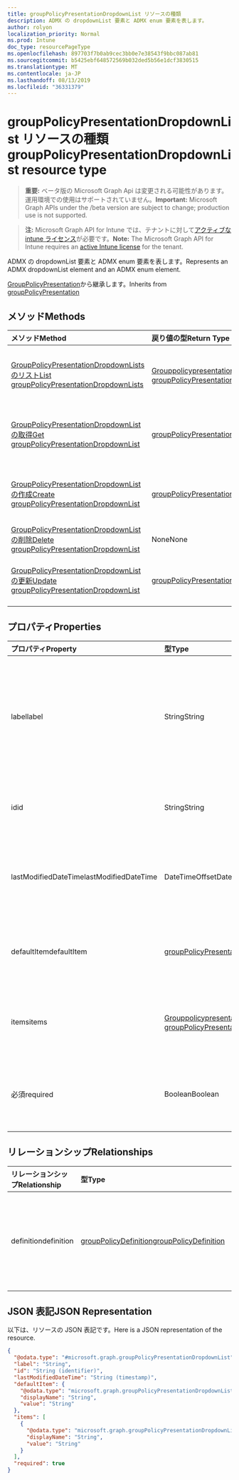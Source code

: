 ```yaml
---
title: groupPolicyPresentationDropdownList リソースの種類
description: ADMX の dropdownList 要素と ADMX enum 要素を表します。
author: rolyon
localization_priority: Normal
ms.prod: Intune
doc_type: resourcePageType
ms.openlocfilehash: 897703f7b0ab9cec3bb0e7e38543f9bbc087ab81
ms.sourcegitcommit: b5425ebf648572569b032ded5b56e1dcf3830515
ms.translationtype: MT
ms.contentlocale: ja-JP
ms.lasthandoff: 08/13/2019
ms.locfileid: "36331379"
---
```

# <a name="grouppolicypresentationdropdownlist-resource-type"></a><span data-ttu-id="02f7e-103">groupPolicyPresentationDropdownList リソースの種類</span><span class="sxs-lookup"><span data-stu-id="02f7e-103">groupPolicyPresentationDropdownList resource type</span></span>

> <span data-ttu-id="02f7e-104">**重要:** ベータ版の Microsoft Graph Api は変更される可能性があります。運用環境での使用はサポートされていません。</span><span class="sxs-lookup"><span data-stu-id="02f7e-104">**Important:** Microsoft Graph APIs under the /beta version are subject to change; production use is not supported.</span></span>

> <span data-ttu-id="02f7e-105">**注:** Microsoft Graph API for Intune では、テナントに対して[アクティブな intune ライセンス](https://go.microsoft.com/fwlink/?linkid=839381)が必要です。</span><span class="sxs-lookup"><span data-stu-id="02f7e-105">**Note:** The Microsoft Graph API for Intune requires an [active Intune license](https://go.microsoft.com/fwlink/?linkid=839381) for the tenant.</span></span>

<span data-ttu-id="02f7e-106">ADMX の dropdownList 要素と ADMX enum 要素を表します。</span><span class="sxs-lookup"><span data-stu-id="02f7e-106">Represents an ADMX dropdownList element and an ADMX enum element.</span></span>


<span data-ttu-id="02f7e-107">[GroupPolicyPresentation](../resources/intune-grouppolicy-grouppolicypresentation.md)から継承します。</span><span class="sxs-lookup"><span data-stu-id="02f7e-107">Inherits from [groupPolicyPresentation](../resources/intune-grouppolicy-grouppolicypresentation.md)</span></span>

## <a name="methods"></a><span data-ttu-id="02f7e-108">メソッド</span><span class="sxs-lookup"><span data-stu-id="02f7e-108">Methods</span></span>
|<span data-ttu-id="02f7e-109">メソッド</span><span class="sxs-lookup"><span data-stu-id="02f7e-109">Method</span></span>|<span data-ttu-id="02f7e-110">戻り値の型</span><span class="sxs-lookup"><span data-stu-id="02f7e-110">Return Type</span></span>|<span data-ttu-id="02f7e-111">説明</span><span class="sxs-lookup"><span data-stu-id="02f7e-111">Description</span></span>|
|:---|:---|:---|
|[<span data-ttu-id="02f7e-112">GroupPolicyPresentationDropdownLists のリスト</span><span class="sxs-lookup"><span data-stu-id="02f7e-112">List groupPolicyPresentationDropdownLists</span></span>](../api/intune-grouppolicy-grouppolicypresentationdropdownlist-list.md)|<span data-ttu-id="02f7e-113">[Grouppolicypresentationdropdownlist](../resources/intune-grouppolicy-grouppolicypresentationdropdownlist.md)コレクション</span><span class="sxs-lookup"><span data-stu-id="02f7e-113">[groupPolicyPresentationDropdownList](../resources/intune-grouppolicy-grouppolicypresentationdropdownlist.md) collection</span></span>|<span data-ttu-id="02f7e-114">[Grouppolicypresentationdropdownlist](../resources/intune-grouppolicy-grouppolicypresentationdropdownlist.md)オブジェクトのプロパティとリレーションシップをリストします。</span><span class="sxs-lookup"><span data-stu-id="02f7e-114">List properties and relationships of the [groupPolicyPresentationDropdownList](../resources/intune-grouppolicy-grouppolicypresentationdropdownlist.md) objects.</span></span>|
|[<span data-ttu-id="02f7e-115">GroupPolicyPresentationDropdownList の取得</span><span class="sxs-lookup"><span data-stu-id="02f7e-115">Get groupPolicyPresentationDropdownList</span></span>](../api/intune-grouppolicy-grouppolicypresentationdropdownlist-get.md)|[<span data-ttu-id="02f7e-116">groupPolicyPresentationDropdownList</span><span class="sxs-lookup"><span data-stu-id="02f7e-116">groupPolicyPresentationDropdownList</span></span>](../resources/intune-grouppolicy-grouppolicypresentationdropdownlist.md)|<span data-ttu-id="02f7e-117">[Grouppolicypresentationdropdownlist](../resources/intune-grouppolicy-grouppolicypresentationdropdownlist.md)オブジェクトのプロパティとリレーションシップを読み取ります。</span><span class="sxs-lookup"><span data-stu-id="02f7e-117">Read properties and relationships of the [groupPolicyPresentationDropdownList](../resources/intune-grouppolicy-grouppolicypresentationdropdownlist.md) object.</span></span>|
|[<span data-ttu-id="02f7e-118">GroupPolicyPresentationDropdownList の作成</span><span class="sxs-lookup"><span data-stu-id="02f7e-118">Create groupPolicyPresentationDropdownList</span></span>](../api/intune-grouppolicy-grouppolicypresentationdropdownlist-create.md)|[<span data-ttu-id="02f7e-119">groupPolicyPresentationDropdownList</span><span class="sxs-lookup"><span data-stu-id="02f7e-119">groupPolicyPresentationDropdownList</span></span>](../resources/intune-grouppolicy-grouppolicypresentationdropdownlist.md)|<span data-ttu-id="02f7e-120">新しい[Grouppolicypresentationdropdownlist](../resources/intune-grouppolicy-grouppolicypresentationdropdownlist.md)オブジェクトを作成します。</span><span class="sxs-lookup"><span data-stu-id="02f7e-120">Create a new [groupPolicyPresentationDropdownList](../resources/intune-grouppolicy-grouppolicypresentationdropdownlist.md) object.</span></span>|
|[<span data-ttu-id="02f7e-121">GroupPolicyPresentationDropdownList の削除</span><span class="sxs-lookup"><span data-stu-id="02f7e-121">Delete groupPolicyPresentationDropdownList</span></span>](../api/intune-grouppolicy-grouppolicypresentationdropdownlist-delete.md)|<span data-ttu-id="02f7e-122">None</span><span class="sxs-lookup"><span data-stu-id="02f7e-122">None</span></span>|<span data-ttu-id="02f7e-123">[Grouppolicypresentationdropdownlist](../resources/intune-grouppolicy-grouppolicypresentationdropdownlist.md)を削除します。</span><span class="sxs-lookup"><span data-stu-id="02f7e-123">Deletes a [groupPolicyPresentationDropdownList](../resources/intune-grouppolicy-grouppolicypresentationdropdownlist.md).</span></span>|
|[<span data-ttu-id="02f7e-124">GroupPolicyPresentationDropdownList の更新</span><span class="sxs-lookup"><span data-stu-id="02f7e-124">Update groupPolicyPresentationDropdownList</span></span>](../api/intune-grouppolicy-grouppolicypresentationdropdownlist-update.md)|[<span data-ttu-id="02f7e-125">groupPolicyPresentationDropdownList</span><span class="sxs-lookup"><span data-stu-id="02f7e-125">groupPolicyPresentationDropdownList</span></span>](../resources/intune-grouppolicy-grouppolicypresentationdropdownlist.md)|<span data-ttu-id="02f7e-126">[Grouppolicypresentationdropdownlist](../resources/intune-grouppolicy-grouppolicypresentationdropdownlist.md)オブジェクトのプロパティを更新します。</span><span class="sxs-lookup"><span data-stu-id="02f7e-126">Update the properties of a [groupPolicyPresentationDropdownList](../resources/intune-grouppolicy-grouppolicypresentationdropdownlist.md) object.</span></span>|

## <a name="properties"></a><span data-ttu-id="02f7e-127">プロパティ</span><span class="sxs-lookup"><span data-stu-id="02f7e-127">Properties</span></span>
|<span data-ttu-id="02f7e-128">プロパティ</span><span class="sxs-lookup"><span data-stu-id="02f7e-128">Property</span></span>|<span data-ttu-id="02f7e-129">型</span><span class="sxs-lookup"><span data-stu-id="02f7e-129">Type</span></span>|<span data-ttu-id="02f7e-130">説明</span><span class="sxs-lookup"><span data-stu-id="02f7e-130">Description</span></span>|
|:---|:---|:---|
|<span data-ttu-id="02f7e-131">label</span><span class="sxs-lookup"><span data-stu-id="02f7e-131">label</span></span>|<span data-ttu-id="02f7e-132">String</span><span class="sxs-lookup"><span data-stu-id="02f7e-132">String</span></span>|<span data-ttu-id="02f7e-133">任意のプレゼンテーションエンティティのローカライズされたテキストラベル。</span><span class="sxs-lookup"><span data-stu-id="02f7e-133">Localized text label for any presentation entity.</span></span> <span data-ttu-id="02f7e-134">既定値は空白です。</span><span class="sxs-lookup"><span data-stu-id="02f7e-134">The default value is empty.</span></span> <span data-ttu-id="02f7e-135">[GroupPolicyPresentation](../resources/intune-grouppolicy-grouppolicypresentation.md)から継承します。</span><span class="sxs-lookup"><span data-stu-id="02f7e-135">Inherited from [groupPolicyPresentation](../resources/intune-grouppolicy-grouppolicypresentation.md)</span></span>|
|<span data-ttu-id="02f7e-136">id</span><span class="sxs-lookup"><span data-stu-id="02f7e-136">id</span></span>|<span data-ttu-id="02f7e-137">String</span><span class="sxs-lookup"><span data-stu-id="02f7e-137">String</span></span>|<span data-ttu-id="02f7e-138">エンティティのキー。</span><span class="sxs-lookup"><span data-stu-id="02f7e-138">Key of the entity.</span></span> <span data-ttu-id="02f7e-139">[GroupPolicyPresentation](../resources/intune-grouppolicy-grouppolicypresentation.md)から継承します。</span><span class="sxs-lookup"><span data-stu-id="02f7e-139">Inherited from [groupPolicyPresentation](../resources/intune-grouppolicy-grouppolicypresentation.md)</span></span>|
|<span data-ttu-id="02f7e-140">lastModifiedDateTime</span><span class="sxs-lookup"><span data-stu-id="02f7e-140">lastModifiedDateTime</span></span>|<span data-ttu-id="02f7e-141">DateTimeOffset</span><span class="sxs-lookup"><span data-stu-id="02f7e-141">DateTimeOffset</span></span>|<span data-ttu-id="02f7e-142">エンティティが最後に変更された日付と時刻。</span><span class="sxs-lookup"><span data-stu-id="02f7e-142">The date and time the entity was last modified.</span></span> <span data-ttu-id="02f7e-143">[GroupPolicyPresentation](../resources/intune-grouppolicy-grouppolicypresentation.md)から継承します。</span><span class="sxs-lookup"><span data-stu-id="02f7e-143">Inherited from [groupPolicyPresentation](../resources/intune-grouppolicy-grouppolicypresentation.md)</span></span>|
|<span data-ttu-id="02f7e-144">defaultItem</span><span class="sxs-lookup"><span data-stu-id="02f7e-144">defaultItem</span></span>|[<span data-ttu-id="02f7e-145">groupPolicyPresentationDropdownListItem</span><span class="sxs-lookup"><span data-stu-id="02f7e-145">groupPolicyPresentationDropdownListItem</span></span>](../resources/intune-grouppolicy-grouppolicypresentationdropdownlistitem.md)|<span data-ttu-id="02f7e-146">アイテムのリストの既定の選択を示すローカライズされた文字列値。</span><span class="sxs-lookup"><span data-stu-id="02f7e-146">Localized string value identifying the default choice of the list of items.</span></span>|
|<span data-ttu-id="02f7e-147">items</span><span class="sxs-lookup"><span data-stu-id="02f7e-147">items</span></span>|<span data-ttu-id="02f7e-148">[Grouppolicypresentationdropdownlistitem](../resources/intune-grouppolicy-grouppolicypresentationdropdownlistitem.md)コレクション</span><span class="sxs-lookup"><span data-stu-id="02f7e-148">[groupPolicyPresentationDropdownListItem](../resources/intune-grouppolicy-grouppolicypresentationdropdownlistitem.md) collection</span></span>|<span data-ttu-id="02f7e-149">ローカライズされた表示名とそれに関連する値のセットを表します。</span><span class="sxs-lookup"><span data-stu-id="02f7e-149">Represents a set of localized display names and their associated values.</span></span>|
|<span data-ttu-id="02f7e-150">必須</span><span class="sxs-lookup"><span data-stu-id="02f7e-150">required</span></span>|<span data-ttu-id="02f7e-151">Boolean</span><span class="sxs-lookup"><span data-stu-id="02f7e-151">Boolean</span></span>|<span data-ttu-id="02f7e-152">[パラメーター] ボックスに値を入力する必要があります。</span><span class="sxs-lookup"><span data-stu-id="02f7e-152">Requirement to enter a value in the parameter box.</span></span> <span data-ttu-id="02f7e-153">既定値は false です。</span><span class="sxs-lookup"><span data-stu-id="02f7e-153">The default value is false.</span></span>|

## <a name="relationships"></a><span data-ttu-id="02f7e-154">リレーションシップ</span><span class="sxs-lookup"><span data-stu-id="02f7e-154">Relationships</span></span>
|<span data-ttu-id="02f7e-155">リレーションシップ</span><span class="sxs-lookup"><span data-stu-id="02f7e-155">Relationship</span></span>|<span data-ttu-id="02f7e-156">型</span><span class="sxs-lookup"><span data-stu-id="02f7e-156">Type</span></span>|<span data-ttu-id="02f7e-157">説明</span><span class="sxs-lookup"><span data-stu-id="02f7e-157">Description</span></span>|
|:---|:---|:---|
|<span data-ttu-id="02f7e-158">definition</span><span class="sxs-lookup"><span data-stu-id="02f7e-158">definition</span></span>|[<span data-ttu-id="02f7e-159">groupPolicyDefinition</span><span class="sxs-lookup"><span data-stu-id="02f7e-159">groupPolicyDefinition</span></span>](../resources/intune-grouppolicy-grouppolicydefinition.md)|<span data-ttu-id="02f7e-160">プレゼンテーションに関連付けられたグループポリシーの定義。</span><span class="sxs-lookup"><span data-stu-id="02f7e-160">The group policy definition associated with the presentation.</span></span> <span data-ttu-id="02f7e-161">[GroupPolicyPresentation](../resources/intune-grouppolicy-grouppolicypresentation.md)から継承します。</span><span class="sxs-lookup"><span data-stu-id="02f7e-161">Inherited from [groupPolicyPresentation](../resources/intune-grouppolicy-grouppolicypresentation.md)</span></span>|

## <a name="json-representation"></a><span data-ttu-id="02f7e-162">JSON 表記</span><span class="sxs-lookup"><span data-stu-id="02f7e-162">JSON Representation</span></span>
<span data-ttu-id="02f7e-163">以下は、リソースの JSON 表記です。</span><span class="sxs-lookup"><span data-stu-id="02f7e-163">Here is a JSON representation of the resource.</span></span>
<!-- {
  "blockType": "resource",
  "keyProperty": "id",
  "@odata.type": "microsoft.graph.groupPolicyPresentationDropdownList"
}
-->
``` json
{
  "@odata.type": "#microsoft.graph.groupPolicyPresentationDropdownList",
  "label": "String",
  "id": "String (identifier)",
  "lastModifiedDateTime": "String (timestamp)",
  "defaultItem": {
    "@odata.type": "microsoft.graph.groupPolicyPresentationDropdownListItem",
    "displayName": "String",
    "value": "String"
  },
  "items": [
    {
      "@odata.type": "microsoft.graph.groupPolicyPresentationDropdownListItem",
      "displayName": "String",
      "value": "String"
    }
  ],
  "required": true
}
```




